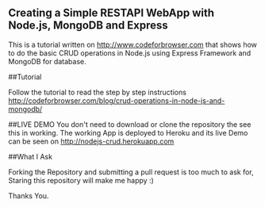 ## Creating a Simple RESTAPI WebApp with Node.js, MongoDB and Express
This is a tutorial written on http://www.codeforbrowser.com that shows how to do the basic CRUD operations in Node.js using Express Framework and MongoDB
for database.

##Tutorial

Follow the tutorial to read the step by step instructions http://codeforbrowser.com/blog/crud-operations-in-node-js-and-mongodb/

##LIVE DEMO
You don't need to download or clone the repository the see this in working. The working App is deployed to Heroku and its live Demo can be seen on http://nodejs-crud.herokuapp.com

##What I Ask

Forking the Repository and submitting a pull request is too much to ask for, Staring this repository will make me happy :)

Thanks You.

